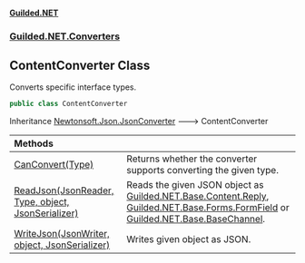 #### [Guilded.NET](Guilded_NET_Base.md 'Guilded.NET.Base')
### [Guilded.NET.Converters](Guilded_NET_Base.md#Guilded_NET_Converters 'Guilded.NET.Converters')
## ContentConverter Class
Converts specific interface types.  
```csharp
public class ContentConverter
```

Inheritance [Newtonsoft.Json.JsonConverter](https://docs.microsoft.com/en-us/dotnet/api/Newtonsoft.Json.JsonConverter 'Newtonsoft.Json.JsonConverter') &#129106; ContentConverter  

| Methods | |
| :--- | :--- |
| [CanConvert(Type)](ContentConverter_CanConvert(Type).md 'Guilded.NET.Converters.ContentConverter.CanConvert(System.Type)') | Returns whether the converter supports converting the given type.<br/> |
| [ReadJson(JsonReader, Type, object, JsonSerializer)](ContentConverter_ReadJson(JsonReader_Type_object_JsonSerializer).md 'Guilded.NET.Converters.ContentConverter.ReadJson(JsonReader, System.Type, object, JsonSerializer)') | Reads the given JSON object as [Guilded.NET.Base.Content.Reply](https://docs.microsoft.com/en-us/dotnet/api/Guilded.NET.Base.Content.Reply 'Guilded.NET.Base.Content.Reply'), [Guilded.NET.Base.Forms.FormField](https://docs.microsoft.com/en-us/dotnet/api/Guilded.NET.Base.Forms.FormField 'Guilded.NET.Base.Forms.FormField') or [Guilded.NET.Base.BaseChannel](https://docs.microsoft.com/en-us/dotnet/api/Guilded.NET.Base.BaseChannel 'Guilded.NET.Base.BaseChannel').<br/> |
| [WriteJson(JsonWriter, object, JsonSerializer)](ContentConverter_WriteJson(JsonWriter_object_JsonSerializer).md 'Guilded.NET.Converters.ContentConverter.WriteJson(JsonWriter, object, JsonSerializer)') | Writes given object as JSON.<br/> |

